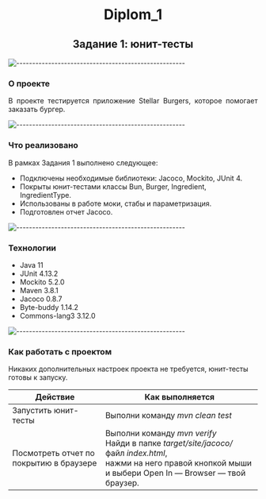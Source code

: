 <h1 align="center"> Diplom_1 </h1>
<h2 align="center"> Задание 1: юнит-тесты </h2>

![-----------------------------------------------------](https://raw.githubusercontent.com/andreasbm/readme/master/assets/lines/rainbow.png)

<h3> О проекте </h3>

<p align="justify"> 
  В проекте тестируется приложение Stellar Burgers, которое помогает заказать бургер.
</p>

![-----------------------------------------------------](https://raw.githubusercontent.com/andreasbm/readme/master/assets/lines/rainbow.png)

<h3> Что реализовано </h3>

В рамках Задания 1 выполнено следующее:

* Подключены необходимые библиотеки: Jacoco, Mockito, JUnit 4.
* Покрыты юнит-тестами классы Bun, Burger, Ingredient, IngredientType.
* Использованы в работе моки, стабы и параметризация.
* Подготовлен отчет Jacoco.

![-----------------------------------------------------](https://raw.githubusercontent.com/andreasbm/readme/master/assets/lines/rainbow.png)

<h3> Технологии </h3>

* Java 11
* JUnit 4.13.2
* Mockito 5.2.0
* Maven 3.8.1
* Jacoco 0.8.7
* Byte-buddy 1.14.2
* Commons-lang3 3.12.0

![-----------------------------------------------------](https://raw.githubusercontent.com/andreasbm/readme/master/assets/lines/rainbow.png)

<h3> Как работать с проектом </h3>

Никаких дополнительных настроек проекта не требуется, юнит-тесты готовы к запуску.

| Действие                                | Как выполняется                                                                                                                                                            |
|-----------------------------------------|----------------------------------------------------------------------------------------------------------------------------------------------------------------------------|
| Запустить юнит-тесты                    | Выполни команду *mvn clean test*                                                                                                                                           |
| Посмотреть отчет по покрытию в браузере | Выполни команду *mvn verify* <br/>Найди в папке *target/site/jacoco/* файл *index.html*, <br/>нажми на него правой кнопкой мыши и выбери Open In — Browser — твой браузер. |